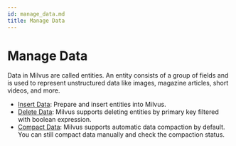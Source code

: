 ```yaml
---
id: manage_data.md
title: Manage Data
---
```


# Manage Data

Data in Milvus are called entities. An entity consists of a group of fields and is used to represent unstructured data like images, magazine articles, short videos, and more.

- [Insert Data](insert_data.md): Prepare and insert entities into Milvus. 
- [Delete Data](delete_data.md): Milvus supports deleting entities by primary key filtered with boolean expression.
- [Compact Data](compact_data.md): Milvus supports automatic data compaction by default. You can still compact data manually and check the compaction status.
